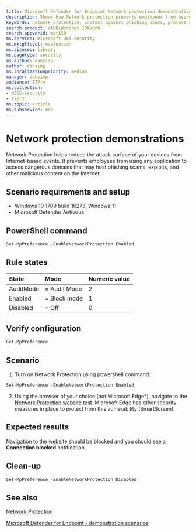 ```yaml
---
title: Microsoft Defender for Endpoint Network protection demonstrations
description: Shows how Network protection prevents employees from using any application to access dangerous domains that may host phishing scams, exploits, and other malicious content on the Internet.
keywords: network protection, protect against phishing scams, protect against exploits, protect against malicious content, demonstration 
search.product: eADQiWindows 10XVcnh
search.appverid: met150
ms.service: microsoft-365-security
ms.mktglfcycl: evaluation
ms.sitesec: library
ms.pagetype: security
ms.author: dansimp
author: dansimp
ms.localizationpriority: medium
manager: dansimp
audience: ITPro
ms.collection: 
- m365-security
- tier2
ms.topic: article
ms.subservice: mde
---
```


# Network protection demonstrations

Network Protection helps reduce the attack surface of your devices from Internet-based events. It prevents employees from using any application to access dangerous domains that may host phishing scams, exploits, and other malicious content on the Internet.

## Scenario requirements and setup

- Windows 10 1709 build 16273, Windows 11
- Microsoft Defender Antivirus

## PowerShell command

```powershell
Set-MpPreference -EnableNetworkProtection Enabled
```

## Rule states

|State | Mode| Numeric value |
|:---|:---|:---|
| AuditMode | = Audit Mode | 2 |
| Enabled | = Block mode | 1 |
| Disabled | = Off | 0 |d

## Verify configuration

```powershell
Get-MpPreference
```

## Scenario

1. Turn on Network Protection using powershell command:

```powershell
Set-MpPreference -EnableNetworkProtection Enabled

```

2. Using the browser of your choice (not Microsoft Edge*), navigate to the [Network Protection website test](https://smartscreentestratings2.net/). Microsoft Edge has other security measures in place to protect from this vulnerability (SmartScreen).

## Expected results

Navigation to the website should be blocked and you should see a **Connection blocked** notification.

## Clean-up

```powershell
Set-MpPreference -EnableNetworkProtection Disabled
```

## See also

[Network Protection](network-protection.md)

[Microsoft Defender for Endpoint - demonstration scenarios](defender-endpoint-demonstrations.md)
